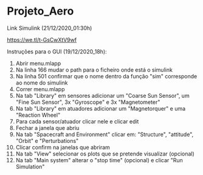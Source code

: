 # Projeto_Aero
 
Link Simulink (21/12/2020_01:30h)

https://we.tl/t-GsCwXtV9wf

Instruções para o GUI (19/12/2020_18h):

1. Abrir menu.mlapp
2. Na linha 166 mudar o path para o ficheiro onde está o simulink
3. Na linha 501 confirmar que o nome dentro da função "sim" corresponde ao nome do simulink
4. Correr menu.mlapp
5. Na tab "Library" em sensores adicionar um "Coarse Sun Sensor", um "Fine Sun Sensor", 3x "Gyroscope" e 3x "Magnetometer"
6. Na tab "Library" em atuadores adicionar um "Magnetorquer" e uma "Reaction Wheel"
7. Para cada sensor/atuador clicar nele e clicar edit
8. Fechar a janela que abriu
9. Na tab "Spacecraft and Environment" clicar em: "Structure", "attitude", "Orbit" e "Perturbations"
10. Clicar confirm na janelas que abriram
11. Na tab "View" selecionar os plots que se pretende visualizar (opcional)
12. Na tab "Main system" alterar o "stop time" (opcional) e clicar "Run Simulation"
